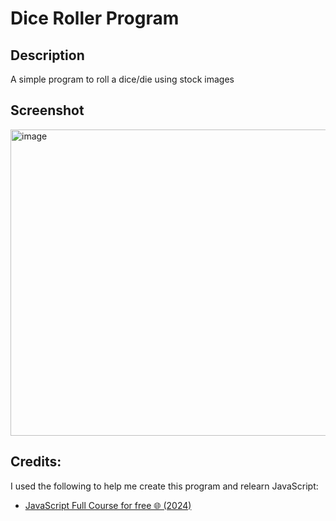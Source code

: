 # Dice Roller Program

## Description
A simple program to roll a dice/die using stock images

## Screenshot
<img width="711" height="490" alt="image" src="https://github.com/user-attachments/assets/74ad0c5c-b4d6-4117-81c0-d87429aa0c65" />

## Credits:
I used the following to help me create this program and relearn JavaScript:
* [JavaScript Full Course for free 🌐 (2024)](https://www.youtube.com/watch?v=lfmg-EJ8gm4)

